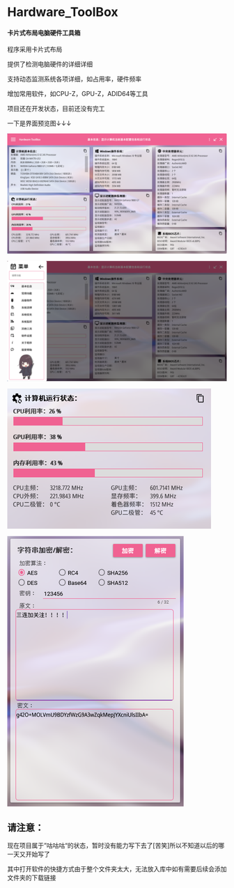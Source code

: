 # Hardware_ToolBox

#### 卡片式布局电脑硬件工具箱

程序采用卡片式布局

提供了检测电脑硬件的详细详细

支持动态监测系统各项详细，如占用率，硬件频率

增加常用软件，如CPU-Z，GPU-Z，ADID64等工具

项目还在开发状态，目前还没有完工

一下是界面预览图↓↓↓

![Snipaste_2021-07-03_13-03-40](图片/Snipaste_2021-07-23_13-05-29.png)

![Snipaste_2021-07-03_13-03-40](图片/船体菜单.png)

![Snipaste_2021-07-03_13-03-40](图片/检测信息.png)

![Snipaste_2021-07-03_13-03-40](图片/三连.png)

## 请注意：

现在项目属于”咕咕咕“的状态，暂时没有能力写下去了[苦笑]所以不知道以后的哪一天又开始写了


其中打开软件的快捷方式由于整个文件夹太大，无法放入库中如有需要后续会添加文件夹的下载链接
